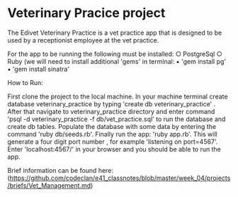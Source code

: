 # Veterinary Pracice project #

The Edivet Veterinary Practice  is a vet practice app that is designed to be used by a receptionist employee at the vet practice. 


For the app to be running the following must be installed:
	○ PostgreSql 
	○ Ruby  (we will need to install additional 'gems' in terminal:
		▪ 'gem install pg'
		▪ 'gem install sinatra'



How to Run:

First clone the project to the local machine.
In your machine terminal create database veterinary_practice by typing 'create db veterinary_practice' . After that navigate to veterinary_practice directory and enter command 'psql -d veterinary_practice -f db/vet_practice.sql' to run the database and create db tables. Populate the database with some data by entering the command 'ruby db/seeds.rb'. 
Finally run the app: 'ruby app.rb'. This will generate a four digit port number , for example 'listening on port=4567'. Enter 'localhost:4567/' in your browser and you should be able to run the app.



Brief information can be found here: (https://github.com/codeclan/e41_classnotes/blob/master/week_04/projects/briefs/Vet_Management.md)


